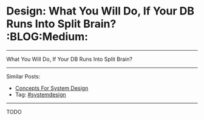# Design: What You Will Do, If Your DB Runs Into Split Brain?     :BLOG:Medium:


---

What You Will Do, If Your DB Runs Into Split Brain?  

---

Similar Posts:  
-   [Concepts For System Design](https://brain.dennyzhang.com/design-concept)
-   Tag: [#systemdesign](https://brain.dennyzhang.com/tag/systemdesign)

---

TODO